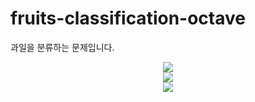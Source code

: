 # fruits-classification-octave


과일을 분류하는 문제입니다.

<center><img src="./Fruits/data/Test/Banana/Banana(1).png"></img></center>
<center><img src="./Fruits/data/Test/Kiwi/Kiwi(1).png"></img></center>
<center><img src="./Fruits/data/Test/Strawberry/Strawberry(100).png"></img></center>
